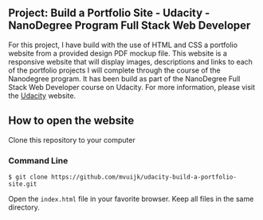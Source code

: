 ## Project: Build a Portfolio Site - Udacity - NanoDegree Program Full Stack Web Developer

For this project, I have build with the use of HTML and CSS a portfolio website from a provided design PDF mockup file. This website is a responsive website that will display images, descriptions and links to each of the portfolio projects I will complete through the course of the Nanodegree program. It has been build as part of the NanoDegree Full Stack Web Developer course on Udacity.
For more information, please visit the [Udacity](www.udacity.com) website.

## How to open the website
Clone this repository to your computer

### Command Line
`$ git clone https://github.com/mvuijk/udacity-build-a-portfolio-site.git`

Open the `index.html` file in your favorite browser.
Keep all files in the same directory.